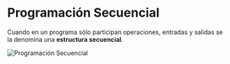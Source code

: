 # Programación Secuencial

Cuando en un programa sólo participan operaciones, entradas y salidas se la denomina una **estructura secuencial**.

![Programación Secuencial](https://github.com/JuananA1000/PythonYa/blob/main/03.%20Programaci%C3%B3n%20Secuencial/programacionSecuencial.jpg?raw=true)
